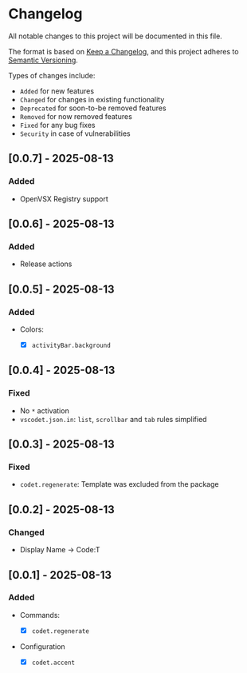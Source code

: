 # Changelog

All notable changes to this project will be documented in this file.

The format is based on [Keep a Changelog](https://keepachangelog.com/en/1.0.0/), and this project adheres to [Semantic Versioning](https://semver.org/spec/v2.0.0.html).

Types of changes include:

- `Added` for new features
- `Changed` for changes in existing functionality
- `Deprecated` for soon-to-be removed features
- `Removed` for now removed features
- `Fixed` for any bug fixes
- `Security` in case of vulnerabilities

## [0.0.7] - 2025-08-13

### Added

- OpenVSX Registry support

## [0.0.6] - 2025-08-13

### Added

- Release actions

## [0.0.5] - 2025-08-13

### Added

- Colors:

    - [x] `activityBar.background`

## [0.0.4] - 2025-08-13

### Fixed

- No `*` activation
- `vscodet.json.in`: `list`, `scrollbar` and `tab` rules simplified

## [0.0.3] - 2025-08-13

### Fixed

- `codet.regenerate`: Template was excluded from the package

## [0.0.2] - 2025-08-13

### Changed

- Display Name -> Code:T

## [0.0.1] - 2025-08-13

### Added

- Commands:

    - [x] `codet.regenerate`

- Configuration

    - [x] `codet.accent`
